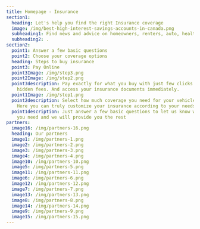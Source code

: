 ```yaml
---
title: Homepage - Insurance
section1:
  heading: Let's help you find the right Insurance coverage
  image: /img/best-high-interest-savings-accounts-in-canada.png
  subheading1: Find news and advice on homeowners, renters, auto, health and life insurance.
  subheading2: .
section2:
  point1: Answer a few basic questions
  point2: Choose your coverage options
  heading: Steps to buy insurance
  point3: Pay Online
  point3Image: /img/step3.png
  point2Image: /img/step2.png
  point3description: Pay exactly for what you buy with just few clicks online - no
    hidden fees. And access your insurance documents immediately.
  point1Image: /img/step1.png
  point2description: Select how much coverage you need for your vehicle and home.
    Here you can truly customize your insurance according to your needs.
  point1description: Just answer a few basic questions to let us know what exactly
    you need and we will provide you the rest
partners:
  image16: /img/partners-16.png
  heading: Our partners
  image1: /img/partners-1.png
  image2: /img/partners-2.png
  image3: /img/partners-3.png
  image4: /img/partners-4.png
  image10: /img/partners-10.png
  image5: /img/partners-5.png
  image11: /img/partners-11.png
  image6: /img/partners-6.png
  image12: /img/partners-12.png
  image7: /img/partners-7.png
  image13: /img/partners-13.png
  image8: /img/partners-8.png
  image14: /img/partners-14.png
  image9: /img/partners-9.png
  image15: /img/partners-15.png
---
```

